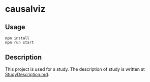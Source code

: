 # causalviz
## Usage

```
npm install
npm run start
```

## Description
This project is used for a study.
The description of study is written at [StudyDescription.md](https://github.com/kozenumezawa/causalviz/blob/master/StudyDescription.md).
